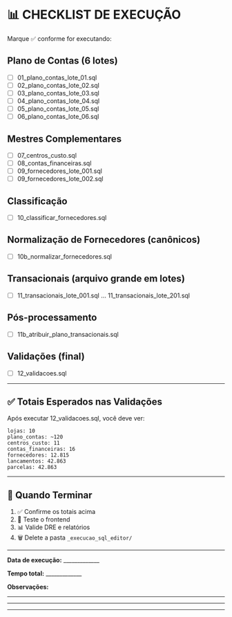 # 📊 CHECKLIST DE EXECUÇÃO

Marque ✅ conforme for executando:

## Plano de Contas (6 lotes)
- [ ] 01_plano_contas_lote_01.sql
- [ ] 02_plano_contas_lote_02.sql
- [ ] 03_plano_contas_lote_03.sql
- [ ] 04_plano_contas_lote_04.sql
- [ ] 05_plano_contas_lote_05.sql
- [ ] 06_plano_contas_lote_06.sql

## Mestres Complementares
- [ ] 07_centros_custo.sql
- [ ] 08_contas_financeiras.sql
- [ ] 09_fornecedores_lote_001.sql
- [ ] 09_fornecedores_lote_002.sql

## Classificação
- [ ] 10_classificar_fornecedores.sql

## Normalização de Fornecedores (canônicos)
- [ ] 10b_normalizar_fornecedores.sql

## Transacionais (arquivo grande em lotes)
- [ ] 11_transacionais_lote_001.sql … 11_transacionais_lote_201.sql

## Pós-processamento
- [ ] 11b_atribuir_plano_transacionais.sql

## Validações (final)
- [ ] 12_validacoes.sql

---

## ✅ Totais Esperados nas Validações

Após executar 12_validacoes.sql, você deve ver:

```
lojas: 10
plano_contas: ~120
centros_custo: 11
contas_financeiras: 16
fornecedores: 12.815
lancamentos: 42.863
parcelas: 42.863
```

---

## 🎉 Quando Terminar

1. ✅ Confirme os totais acima
2. 🎨 Teste o frontend
3. 📊 Valide DRE e relatórios
4. 🗑️ Delete a pasta `_execucao_sql_editor/`

---

**Data de execução:** _____________

**Tempo total:** _____________

**Observações:**
_____________________________________________
_____________________________________________
_____________________________________________
